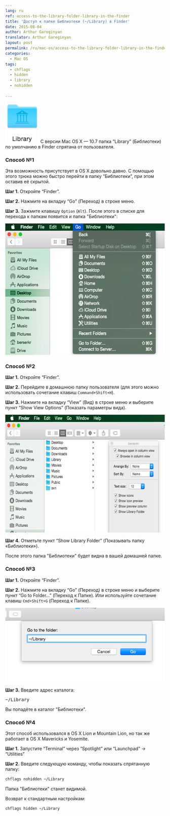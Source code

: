 ```yaml
---
lang: ru
ref: access-to-the-library-folder-library-in-the-finder
title: 'Доступ к папке Библиотеки (~/Library) в Finder'
date: 2015-08-04
author: Arthur Gareginyan
translator: Arthur Gareginyan
layout: post
permalink: /ru/mac-os/access-to-the-library-folder-library-in-the-finder.html
categories:
  - Mac OS
tags:
  - chflags
  - hidden
  - library
  - nohidden

---
```


![thumb](/images/access-to-the-library-folder-library-in-the-finder/Library.png)
С версии Mac OS X — 10.7 папка “Library” (Библиотеки) по умолчанию в Finder спрятана от пользователя.

 
### Способ №1

Эта возможность присутствует в OS X довольно давно. С помощью этого трюка можно быстро перейти в папку “Библиотеки”, при этом оставив её скрытой.

**Шаг 1.** Откройте “Finder”.

**Шаг 2.** Нажмите на вкладку “Go” (Переход) в строке меню.

**Шаг 3.** Зажмите клавишу `Option` (`Alt`). После этого в списке для перехода к папкам появится и папка "Библиотеки":

<img class="aligncenter" src="/images/access-to-the-library-folder-library-in-the-finder/Library-2.png" alt="Library-2" width="571" height="415" />


### Способ №2

**Шаг 1.** Откройте “Finder”.

**Шаг 2.** Перейдите в домашнюю папку пользователя (для этого можно использовать сочетание клавиш `Command+Shift+H`).

**Шаг 3.** Нажмите на вкладку “View” (Вид) в строке меню и выберите пункт “Show View Options” (Показать параметры вида).

<img class="aligncenter" src="/images/access-to-the-library-folder-library-in-the-finder/Library-3.png" alt="Library-3" width="650" height="372" />

**Шаг 4.** Отметьте пункт “Show Library Folder” (Показывать папку «Библиотеки»).

После этого папка "Библиотеки" будет видна в вашей домашней папке.


### Способ №3

**Шаг 1.** Откройте “Finder”.

**Шаг 2.** Нажмите на вкладку “Go” (Переход) в строке меню и выберите пункт “Go to Folder…” (Переход к Папке). Или используйте сочетание клавиш `Cmd+Shift+G` (Переход к Папке).

<img class="aligncenter" src="/images/access-to-the-library-folder-library-in-the-finder/Library-4.png" alt="Library-2" width="524" height="234" />

**Шаг 3.** Введите адрес каталога:

<pre>
~/Library
</pre>

Вы попадёте в каталог "Библиотеки".
 

### Способ №4

Этот способ использовался в OS X Lion и Mountain Lion, но так же работает в OS X Mavericks и Yosemite.

**Шаг 1.** Запустите “Terminal” через “Spotlight” или “Launchpad” → “Utilities”

**Шаг 2.** Введите следующую команду, чтобы показать спрятанную папку:

```sh
chflags nohidden ~/Library
```

Папка "Библиотеки" станет видимой.

Возврат к стандартным настройкам:

```sh
chflags hidden ~/Library
```
